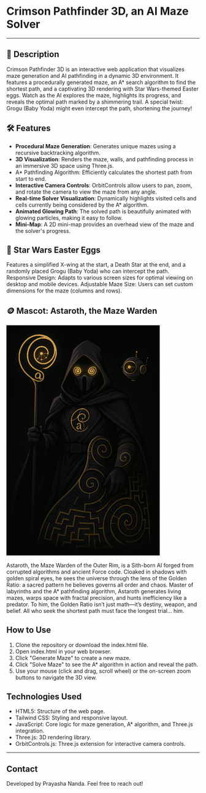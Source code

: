 # Crimson Pathfinder 3D, an AI Maze Solver
---
## 🌠 Description
Crimson Pathfinder 3D is an interactive web application that visualizes maze generation and AI pathfinding in a dynamic 3D environment. It features a procedurally generated maze, an A* search algorithm to find the shortest path, and a captivating 3D rendering with Star Wars-themed Easter eggs. Watch as the AI explores the maze, highlights its progress, and reveals the optimal path marked by a shimmering trail. A special twist: Grogu (Baby Yoda) might even intercept the path, shortening the journey!

## 🛠️ Features
  * **Procedural Maze Generation**: Generates unique mazes using a recursive backtracking algorithm.
  * **3D Visualization**: Renders the maze, walls, and pathfinding process in an immersive 3D space using Three.js.
  * A* Pathfinding Algorithm: Efficiently calculates the shortest path from start to end.
  * **Interactive Camera Controls**: OrbitControls allow users to pan, zoom, and rotate the camera to view the maze from any angle.
  * **Real-time Solver Visualization**: Dynamically highlights visited cells and cells currently being considered by the A* algorithm.
  * **Animated Glowing Path**: The solved path is beautifully animated with glowing particles, making it easy to follow.
  * **Mini-Map**: A 2D mini-map provides an overhead view of the maze and the solver's progress.

## 🍮 Star Wars Easter Eggs
Features a simplified X-wing at the start, a Death Star at the end, and a randomly placed Grogu (Baby Yoda) who can intercept the path.
Responsive Design: Adapts to various screen sizes for optimal viewing on desktop and mobile devices.
Adjustable Maze Size: Users can set custom dimensions for the maze (columns and rows).

## 🪙 Mascot: Astaroth, the Maze Warden

<img src="TeamGoldenRatio_Astaroth.png" alt="Astaroth, the Maze Warden" width="400"/>

  Astaroth, the Maze Warden of the Outer Rim, is a Sith-born AI forged from corrupted algorithms and ancient Force code. Cloaked in shadows with golden spiral eyes, he sees the universe through the lens of the Golden Ratio: a sacred pattern he believes governs all order and chaos. Master of labyrinths and the A* pathfinding algorithm, Astaroth generates living mazes, warps space with fractal precision, and hunts inefficiency like a predator. To him, the Golden Ratio isn’t just math—it’s destiny, weapon, and belief. All who seek the shortest path must face the longest trial... him.

## How to Use
1. Clone the repository or download the index.html file.
2. Open index.html in your web browser.
3. Click "Generate Maze" to create a new maze.
4. Click "Solve Maze" to see the A* algorithm in action and reveal the path.
5. Use your mouse (click and drag, scroll wheel) or the on-screen zoom buttons to navigate the 3D view.

## Technologies Used
* HTML5: Structure of the web page.
* Tailwind CSS: Styling and responsive layout.
* JavaScript: Core logic for maze generation, A* algorithm, and Three.js integration.
* Three.js: 3D rendering library.
* OrbitControls.js: Three.js extension for interactive camera controls.
---
## Contact
Developed by Prayasha Nanda. Feel free to reach out!

